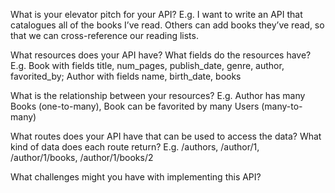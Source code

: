 What is your elevator pitch for your API?
E.g. I want to write an API that catalogues all of the books I’ve read. Others can add books they’ve read, so that we can cross-reference our reading lists.






What resources does your API have? What fields do the resources have?
E.g. Book with fields title, num_pages, publish_date, genre, author, favorited_by; 
Author with fields name, birth_date, books






What is the relationship between your resources?
E.g. Author has many Books (one-to-many), Book can be favorited by many Users (many-to-many)






What routes does your API have that can be used to access the data? What kind of data does each route return?
E.g. /authors, /author/1, /author/1/books, /author/1/books/2







What challenges might you have with implementing this API?


